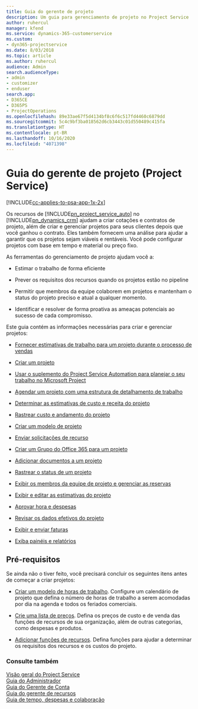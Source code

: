 ```yaml
---
title: Guia do gerente de projeto
description: Um guia para gerenciamento de projeto no Project Service
author: ruhercul
manager: kfend
ms.service: dynamics-365-customerservice
ms.custom:
- dyn365-projectservice
ms.date: 8/03/2018
ms.topic: article
ms.author: ruhercul
audience: Admin
search.audienceType:
- admin
- customizer
- enduser
search.app:
- D365CE
- D365PS
- ProjectOperations
ms.openlocfilehash: 89e33ae67f5d4134bf8c6f6c517fd4460c6879dd
ms.sourcegitcommit: 5c4c9bf3ba018562d6cb3443c01d550489c415fa
ms.translationtype: HT
ms.contentlocale: pt-BR
ms.lasthandoff: 10/16/2020
ms.locfileid: "4071398"
---
```

# <a name="project-manager-guide-project-service"></a>Guia do gerente de projeto (Project Service)

[!INCLUDE[cc-applies-to-psa-app-1x-2x](../includes/cc-applies-to-psa-app-1x-2x.md)]

Os recursos de [!INCLUDE[pn_project_service_auto](../includes/pn-project-service-auto.md)] no [!INCLUDE[pn_dynamics_crm](../includes/pn-dynamics-crm.md)] ajudam a criar cotações e contratos de projeto, além de criar e gerenciar projetos para seus clientes depois que você ganhou o contrato. Eles também fornecem uma análise para ajudar a garantir que os projetos sejam viáveis e rentáveis. Você pode configurar projetos com base em tempo e material ou preço fixo.  
  
 As ferramentas do gerenciamento de projeto ajudam você a:  
  
-   Estimar o trabalho de forma eficiente  
  
-   Prever os requisitos dos recursos quando os projetos estão no pipeline  
  
-   Permitir que membros da equipe colaborem em projetos e mantenham o status do projeto preciso e atual a qualquer momento.  
  
-   Identificar e resolver de forma proativa as ameaças potenciais ao sucesso de cada compromisso.  
  
Este guia contém as informações necessárias para criar e gerenciar projetos:  
  
-   [Fornecer estimativas de trabalho para um projeto durante o processo de vendas](../psa/provide-estimates-project-during-sales-process.md)  
  
-   [Criar um projeto](../psa/create-project.md)  
  
-   [Usar o suplemento do Project Service Automation para planejar o seu trabalho no Microsoft Project](../psa/add-plan-work-microsoft-project.md)  
  
-   [Agendar um projeto com uma estrutura de detalhamento de trabalho](../psa/schedule-project-work-breakdown-structure.md)  
  
-   [Determinar as estimativas de custo e receita do projeto](../psa/determine-project-cost-revenue-estimates.md)  
  
-   [Rastrear custo e andamento do projeto](../psa/track-project-progress-cost.md)  
  
-   [Criar um modelo de projeto](../psa/create-project-template.md)  
  
-   [Enviar solicitações de recurso](../psa/submit-resource-requests.md)  
  
-   [Criar um Grupo do Office 365 para um projeto](../psa/create-office-365-group-project.md)  
  
-   [Adicionar documentos a um projeto](../psa/add-documents-project.md)  
  
-   [Rastrear o status de um projeto](../psa/track-project-status.md)  
  
-   [Exibir os membros da equipe de projeto e gerenciar as reservas](../psa/view-project-team-members-manage-bookings.md)  
  
-   [Exibir e editar as estimativas do projeto](../psa/view-edit-project-estimates.md)  
  
-   [Aprovar hora e despesas](../psa/approve-time-expenses.md)  
  
-   [Revisar os dados efetivos do projeto](../psa/review-project-actuals.md)  
  
-   [Exibir e enviar faturas](../psa/view-send-invoices.md)  
  
-   [Exiba painéis e relatórios](../psa/view-dashboards-reports.md)  
  
## <a name="prerequisites"></a>Pré-requisitos  
 Se ainda não o tiver feito, você precisará concluir os seguintes itens antes de começar a criar projetos:  
  
-   [Criar um modelo de horas de trabalho](../psa/create-work-hours-template.md). Configure um calendário de projeto que defina o número de horas de trabalho a serem acomodadas por dia na agenda e todos os feriados comerciais.  
  
-   [Crie uma lista de preços](../psa/create-price-list.md). Defina os preços de custo e de venda das funções de recursos de sua organização, além de outras categorias, como despesas e produtos.  
  
-   [Adicionar funções de recursos](../psa/add-resource-roles.md). Defina funções para ajudar a determinar os requisitos dos recursos e os custos do projeto.  
  
### <a name="see-also"></a>Consulte também  
 [Visão geral do Project Service](../psa/overview.md)   
 [Guia do Administrador](../psa/admin-guide.md)   
 [Guia do Gerente de Conta](../psa/account-manager-guide.md)   
 [Guia do gerente de recursos](../psa/resource-manager-guide.md)   
 [Guia de tempo, despesas e colaboração](../psa/time-expense-collaboration-guide.md)

